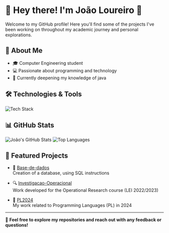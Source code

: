# 👋 Hey there! I'm João Loureiro 🚀

Welcome to my GitHub profile! Here you'll find some of the projects I've been working on throughout my academic journey and personal explorations.

## 🧠 About Me
- 🎓 Computer Engineering student
- 💻 Passionate about programming and technology
- 🌱 Currently deepening my knowledge of java

## 🛠️ Technologies & Tools
![Tech Stack](https://skillicons.dev/icons?i=java,cpp,python,html,css,js,git,linux)

## 📊 GitHub Stats
![João's GitHub Stats](https://github-readme-stats.vercel.app/api?username=joaoloureiro17&show_icons=true&theme=tokyonight)
![Top Languages](https://github-readme-stats.vercel.app/api/top-langs/?username=joaoloureiro17&layout=compact&theme=tokyonight)

## 📌 Featured Projects
- 📡 [Base-de-dados](https://github.com/joaoloureiro17/Base-de-Dados)  
  Creation of a database, using SQL instructions

- 🔍 [Investigacao-Operacional](https://github.com/joaoloureiro17/Investigacao-Operacional)  
  Work developed for the Operational Research course (LEI 2022/2023)

- 🧠 [PL2024](https://github.com/joaoloureiro17/PL2024)  
  My work related to Programming Languages (PL) in 2024

---

💬 **Feel free to explore my repositories and reach out with any feedback or questions!**
